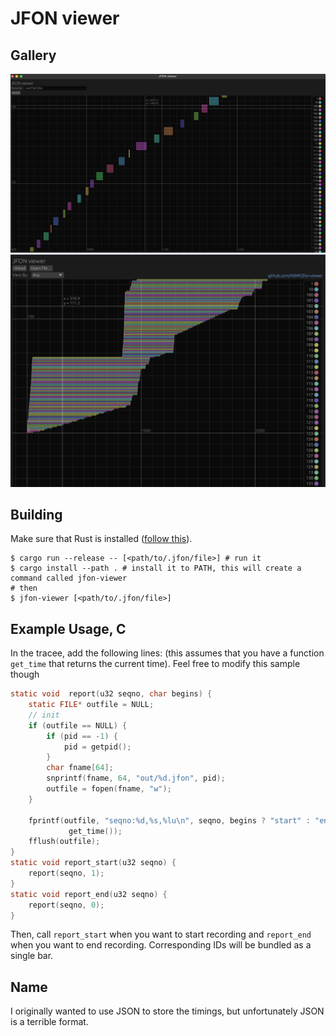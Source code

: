# JFON viewer

## Gallery

![full view](./screenshot.png)
![web view](./screenshot-web.png)

## Building

Make sure that Rust is installed ([follow this](https://www.rust-lang.org/tools/install)).

```fish
$ cargo run --release -- [<path/to/.jfon/file>] # run it
$ cargo install --path . # install it to PATH, this will create a command called jfon-viewer
# then
$ jfon-viewer [<path/to/.jfon/file>]
```

## Example Usage, C

In the tracee, add the following lines: (this assumes that you have a function `get_time` that returns the current time).
Feel free to modify this sample though

```c
static void  report(u32 seqno, char begins) {
    static FILE* outfile = NULL;
    // init
    if (outfile == NULL) {
        if (pid == -1) {
            pid = getpid();
        }
        char fname[64];
        snprintf(fname, 64, "out/%d.jfon", pid);
        outfile = fopen(fname, "w");
    }

    fprintf(outfile, "seqno:%d,%s,%lu\n", seqno, begins ? "start" : "end",
             get_time());
    fflush(outfile);
}
static void report_start(u32 seqno) {
    report(seqno, 1);
}
static void report_end(u32 seqno) {
    report(seqno, 0);
}
```

Then, call `report_start` when you want to start recording and `report_end` when you want to end recording.
Corresponding IDs will be bundled as a single bar.

## Name

I originally wanted to use JSON to store the timings, but unfortunately JSON is a terrible format.
